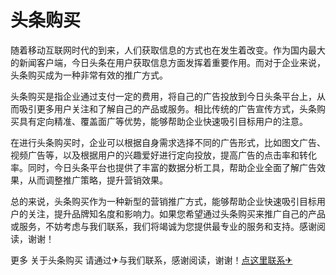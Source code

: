 # 头条购买

随着移动互联网时代的到来，人们获取信息的方式也在发生着改变。作为国内最大的新闻客户端，今日头条在用户获取信息方面发挥着重要作用。而对于企业来说，头条购买成为一种非常有效的推广方式。

头条购买是指企业通过支付一定的费用，将自己的广告投放到今日头条平台上，从而吸引更多用户关注和了解自己的产品或服务。相比传统的广告宣传方式，头条购买具有定向精准、覆盖面广等优势，能够帮助企业快速吸引目标用户的注意。

在进行头条购买时，企业可以根据自身需求选择不同的广告形式，比如图文广告、视频广告等，以及根据用户的兴趣爱好进行定向投放，提高广告的点击率和转化率。同时，今日头条平台也提供了丰富的数据分析工具，帮助企业全面了解广告效果，从而调整推广策略，提升营销效果。

总的来说，头条购买作为一种新型的营销推广方式，能够帮助企业快速吸引目标用户的关注，提升品牌知名度和影响力。如果您希望通过头条购买来推广自己的产品或服务，不妨考虑与我们联系，我们将竭诚为您提供最专业的服务和支持。感谢阅读，谢谢！

更多 关于头条购买 请通过✈与我们联系，感谢阅读，谢谢！[点这里联系✈](https://w.k02.cc)